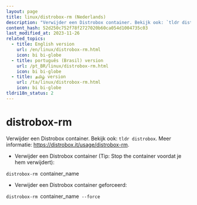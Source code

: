 ```yaml
---
layout: page
title: linux/distrobox-rm (Nederlands)
description: "Verwijder een Distrobox container. Bekijk ook: `tldr distrobox`."
content_hash: 52d250c752f78f2727020b60ca054d1004735c03
last_modified_at: 2023-11-26
related_topics:
  - title: English version
    url: /en/linux/distrobox-rm.html
    icon: bi bi-globe
  - title: português (Brasil) version
    url: /pt_BR/linux/distrobox-rm.html
    icon: bi bi-globe
  - title: தமிழ் version
    url: /ta/linux/distrobox-rm.html
    icon: bi bi-globe
tldri18n_status: 2
---
```

# distrobox-rm

Verwijder een Distrobox container. Bekijk ook: `tldr distrobox`.
Meer informatie: <https://distrobox.it/usage/distrobox-rm>.

- Verwijder een Distrobox container (Tip: Stop the container voordat je hem verwijdert):

`distrobox-rm `<span class="tldr-var badge badge-pill bg-dark-lm bg-white-dm text-white-lm text-dark-dm font-weight-bold">container_name</span>

- Verwijder een Distrobox container geforceerd:

`distrobox-rm `<span class="tldr-var badge badge-pill bg-dark-lm bg-white-dm text-white-lm text-dark-dm font-weight-bold">container_name</span>` --force`
